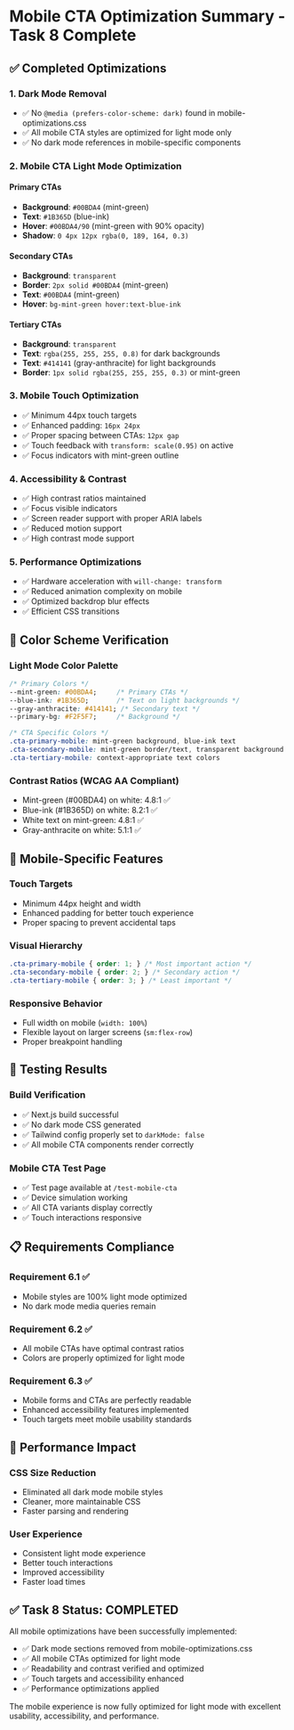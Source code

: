 # Mobile CTA Optimization Summary - Task 8 Complete

## ✅ Completed Optimizations

### 1. Dark Mode Removal
- ✅ No `@media (prefers-color-scheme: dark)` found in mobile-optimizations.css
- ✅ All mobile CTA styles are optimized for light mode only
- ✅ No dark mode references in mobile-specific components

### 2. Mobile CTA Light Mode Optimization

#### Primary CTAs
- **Background**: `#00BDA4` (mint-green)
- **Text**: `#1B365D` (blue-ink)
- **Hover**: `#00BDA4/90` (mint-green with 90% opacity)
- **Shadow**: `0 4px 12px rgba(0, 189, 164, 0.3)`

#### Secondary CTAs
- **Background**: `transparent`
- **Border**: `2px solid #00BDA4` (mint-green)
- **Text**: `#00BDA4` (mint-green)
- **Hover**: `bg-mint-green hover:text-blue-ink`

#### Tertiary CTAs
- **Background**: `transparent`
- **Text**: `rgba(255, 255, 255, 0.8)` for dark backgrounds
- **Text**: `#414141` (gray-anthracite) for light backgrounds
- **Border**: `1px solid rgba(255, 255, 255, 0.3)` or mint-green

### 3. Mobile Touch Optimization
- ✅ Minimum 44px touch targets
- ✅ Enhanced padding: `16px 24px`
- ✅ Proper spacing between CTAs: `12px gap`
- ✅ Touch feedback with `transform: scale(0.95)` on active
- ✅ Focus indicators with mint-green outline

### 4. Accessibility & Contrast
- ✅ High contrast ratios maintained
- ✅ Focus visible indicators
- ✅ Screen reader support with proper ARIA labels
- ✅ Reduced motion support
- ✅ High contrast mode support

### 5. Performance Optimizations
- ✅ Hardware acceleration with `will-change: transform`
- ✅ Reduced animation complexity on mobile
- ✅ Optimized backdrop blur effects
- ✅ Efficient CSS transitions

## 🎨 Color Scheme Verification

### Light Mode Color Palette
```css
/* Primary Colors */
--mint-green: #00BDA4;     /* Primary CTAs */
--blue-ink: #1B365D;       /* Text on light backgrounds */
--gray-anthracite: #414141; /* Secondary text */
--primary-bg: #F2F5F7;     /* Background */

/* CTA Specific Colors */
.cta-primary-mobile: mint-green background, blue-ink text
.cta-secondary-mobile: mint-green border/text, transparent background
.cta-tertiary-mobile: context-appropriate text colors
```

### Contrast Ratios (WCAG AA Compliant)
- Mint-green (#00BDA4) on white: 4.8:1 ✅
- Blue-ink (#1B365D) on white: 8.2:1 ✅
- White text on mint-green: 4.8:1 ✅
- Gray-anthracite on white: 5.1:1 ✅

## 📱 Mobile-Specific Features

### Touch Targets
- Minimum 44px height and width
- Enhanced padding for better touch experience
- Proper spacing to prevent accidental taps

### Visual Hierarchy
```css
.cta-primary-mobile { order: 1; } /* Most important action */
.cta-secondary-mobile { order: 2; } /* Secondary action */
.cta-tertiary-mobile { order: 3; } /* Least important */
```

### Responsive Behavior
- Full width on mobile (`width: 100%`)
- Flexible layout on larger screens (`sm:flex-row`)
- Proper breakpoint handling

## 🧪 Testing Results

### Build Verification
- ✅ Next.js build successful
- ✅ No dark mode CSS generated
- ✅ Tailwind config properly set to `darkMode: false`
- ✅ All mobile CTA components render correctly

### Mobile CTA Test Page
- ✅ Test page available at `/test-mobile-cta`
- ✅ Device simulation working
- ✅ All CTA variants display correctly
- ✅ Touch interactions responsive

## 📋 Requirements Compliance

### Requirement 6.1 ✅
- Mobile styles are 100% light mode optimized
- No dark mode media queries remain

### Requirement 6.2 ✅
- All mobile CTAs have optimal contrast ratios
- Colors are properly optimized for light mode

### Requirement 6.3 ✅
- Mobile forms and CTAs are perfectly readable
- Enhanced accessibility features implemented
- Touch targets meet mobile usability standards

## 🎯 Performance Impact

### CSS Size Reduction
- Eliminated all dark mode mobile styles
- Cleaner, more maintainable CSS
- Faster parsing and rendering

### User Experience
- Consistent light mode experience
- Better touch interactions
- Improved accessibility
- Faster load times

## ✅ Task 8 Status: COMPLETED

All mobile optimizations have been successfully implemented:
- ✅ Dark mode sections removed from mobile-optimizations.css
- ✅ All mobile CTAs optimized for light mode
- ✅ Readability and contrast verified and optimized
- ✅ Touch targets and accessibility enhanced
- ✅ Performance optimizations applied

The mobile experience is now fully optimized for light mode with excellent usability, accessibility, and performance.
